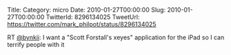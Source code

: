 Title: 
Category: micro
Date: 2010-01-27T00:00:00
Slug: 2010-01-27T00:00:00
TwitterId: 8296134025
TweetUrl: https://twitter.com/mark_philpot/status/8296134025

RT [@bynkii](https://twitter.com/bynkii): I want a "Scott Forstall's xeyes" application for the iPad so I can terrify people with it
